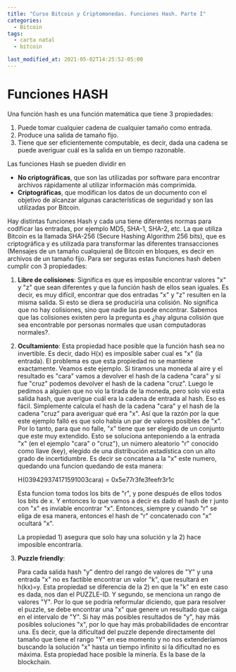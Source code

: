 ```yaml
---
title: "Curso Bitcoin y Criptomonedas. Funciones Hash. Parte I"
categories:
  - Bitcoin
tags:
  - carta natal
  - bitcoin

last_modified_at: 2021-05-02T14:25:52-05:00
---
```


# Funciones HASH
Una función hash es una función matemática que tiene 3 propiedades:

1. Puede tomar cualquier cadena de cualquier tamaño como entrada.
2. Produce una salida de tamaño fijo.
3. Tiene que ser eficientemente computable, es decir, dada una cadena se puede averiguar cuál es la salida en un tiempo razonable. 

Las funciones Hash se pueden dividir en 
- **No criptográficas**, que son las utilizadas por software para encontrar archivos rápidamente al utilizar información más comprimida.
- **Criptográficas**, que modifican los datos de un documento con el objetivo de alcanzar algunas características de seguridad y son las utilizadas por Bitcoin.

Hay distintas funciones Hash y cada una tiene diferentes normas para codificar las entradas, por ejemplo MD5, SHA-1, SHA-2, etc. La que utiliza Bitcoin es la llamada SHA-256 (Secure Hashing Algorithm 256 bits), que es criptográfica y es utilizada para transformar las diferentes transacciones (Mensajes de un tamaño cualquiera) de Bitcoin en bloques, es decir en archivos de un tamaño fijo. Para ser seguras estas funciones hash deben cumplir con 3 propiedades:

1. **Libre de colisiones**:
Significa es que es imposible encontrar valores "x" y "z" que sean diferentes y que la función hash de ellos sean iguales.
Es decir, es muy difícil, encontrar que dos entradas "x" y "z"  resulten en la misma salida. Si esto se diera se produciría una colisión. No significa que no hay colisiones, sino que nadie las puede encontrar. Sabemos que las colisiones existen pero la pregunta es ¿hay alguna colisión que sea encontrable por personas normales que usan computadoras normales?.

2. **Ocultamiento**:
Esta propiedad hace posible que la función hash sea no invertible. Es decir, dado H(x) es imposible saber cual es "x" (la entrada). El problema es que esta propiedad no se mantiene exactamente. Veamos este ejemplo. Si tiramos una moneda al aire y el resultado es "cara" vamos a devolver el hash de la cadena "cara" y si fue "cruz" podemos devolver el hash de la cadena "cruz". Luego le pedimos a alguien que no vio la tirada de la moneda, pero solo vio esta salida hash, que averigue cuál era la cadena de entrada al hash. Eso es fácil. Simplemente calcula el hash de la cadena "cara" y el hash de la cadena "cruz" para averiguar qué era "x". Así que la razón por la que este ejemplo falló es que  solo había un par de valores posibles de "x". Por lo tanto, para que no falle, "x" tiene que ser elegido de un conjunto que este muy extendido. 
Esto se soluciona anteponiendo a la entrada "x" (en el ejemplo "cara" o "cruz"), un número aleatorio "r" conocido como llave (key), elegido de una distribución estadística con un alto grado de incertidumbre. Es decir se concatena a la "x" este numero, quedando una funcion quedando de esta manera:

   H(039429374171591003cara) = 0x5e77r3fe3feefr3r1c

   Esta funcion toma todos los bits de "r", y pone después de ellos todos los bits de x. Y entonces lo que vamos a decir es dado el hash de r junto con "x" es inviable encontrar "x". Entonces, siempre y cuando "r" se eliga de esa manera, entonces el hash de "r" concatenado con "x" ocultará "x".

   La propiedad 1) asegura que solo hay una solución y la 2) hace imposible encontrarla.

3. **Puzzle friendly**:

    Para cada salida hash "y" dentro del rango de valores de "Y" y una entrada "x" no es factible encontrar un valor "k", que resultará en h(kx)=y. Esta propiedad se diferencia de la 2) en que la "k" en este caso es dada, nos dan el PUZZLE-ID. Y segundo, se menciona un rango de valores "Y". Por lo que se podría reformular diciendo, que para resolver el puzzle, se debe encontrar una "x" que genere un resultado que caiga en el intervalo de "Y". Si hay más posibles resultados de "y", hay más posibles soluciones "x", por lo que hay más probabilidades de encontrar una. Es decir, que la dificultad del puzzle depende directamente del tamaño que tiene el rango "Y" en ese momento y no nos extenderíamos buscando la solución "x" hasta un tiempo infinito si la dificultad no es máxima. Esta propiedad hace posible la minería. Es la base de la blockchain.

